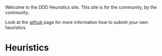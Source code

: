 Welcome to the DDD Heuristics site. This site is for the community, by the community.

Look at the [github](https://github.com/Baasie/ddd-heuristics) page for more information how to submit your own heuristics.

# Heuristics
